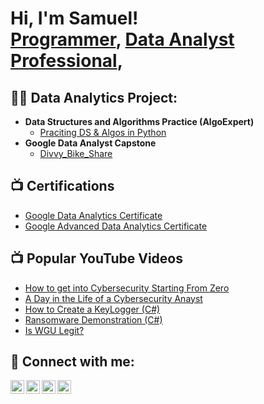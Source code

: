 <h1>Hi, I'm Samuel! <br/><a href="https://github.com/kingstrybe">Programmer</a>, <a href="https://www.linkedin.com/in/kingstrybe/">Data Analyst Professional</a>,
  
<h2>👨‍💻 Data Analytics Project:</h2>

- <b>Data Structures and Algorithms Practice (AlgoExpert)</b>
  - [Praciting DS & Algos in Python](https://github.com/joshmadakor1/Algorithms-Practice)
- <b>Google Data Analyst Capstone</b>
  - [Divvy_Bike_Share](https://github.com/kingstrybe/Google-Data-Analytics-Certificate-Course-Capstone-)

<h2>📺 Certifications</h2>

- [Google Data Analytics Certificate](https://coursera.org/share/3086942477f3673292f1bcf3a1931651)
- [Google Advanced Data Analytics Certificate](https://coursera.org/share/726c33a0ed97dae85787ab039199a667) 

<h2>📺 Popular YouTube Videos</h2>

- [How to get into Cybersecurity Starting From Zero](https://www.youtube.com/watch?v=a83ASGn_V_s)
- [A Day in the Life of a Cybersecurity Anayst](https://www.youtube.com/watch?v=uHy3oM7NnoU)
- [How to Create a KeyLogger (C#)](https://www.youtube.com/watch?v=N-L9hklSlNk)
- [Ransomware Demonstration (C#)](https://www.youtube.com/watch?v=OfvdQeh79s0)
- [Is WGU Legit?](https://www.youtube.com/watch?v=E2MwRWxDBkA)

<h2> 🤳 Connect with me:</h2>

[<img align="left" alt="JoshMadakor | YouTube" width="22px" src="https://cdn.jsdelivr.net/npm/simple-icons@v3/icons/youtube.svg" />][youtube]
[<img align="left" alt="kingstrybe | Twitter" width="22px" src="https://cdn.jsdelivr.net/npm/simple-icons@v3/icons/twitter.svg" />][twitter]
[<img align="left" alt="kingstrybe | LinkedIn" width="22px" src="https://cdn.jsdelivr.net/npm/simple-icons@v3/icons/linkedin.svg" />][linkedin]
[<img align="left" alt="kingstrybe_mc | Instagram" width="22px" src="https://cdn.jsdelivr.net/npm/simple-icons@v3/icons/instagram.svg" />][instagram]

[twitter]: https://twitter.com/kingstrybe
[youtube]: https://www.youtube.com/c/kingstrybe
[instagram]: https://www.instagram.com/kingstrybe_mc/
[linkedin]: https://linkedin.com/in/kingstrybe

<!--
**joshmadakor1/joshmadakor1** is a ✨ _special_ ✨ repository because its `README.md` (this file) appears on your GitHub profile.

Here are some ideas to get you started:

- 🔭 I’m currently working on ...
- 🌱 I’m currently learning ...
- 👯 I’m looking to collaborate on ...
- 🤔 I’m looking for help with ...
- 💬 Ask me about ...
- 📫 How to reach me: ...
- 😄 Pronouns: ...
- ⚡ Fun fact: ...
-->
